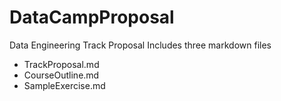 # DataCampProposal
Data Engineering Track Proposal
Includes three markdown files
  * TrackProposal.md
  * CourseOutline.md
  * SampleExercise.md
